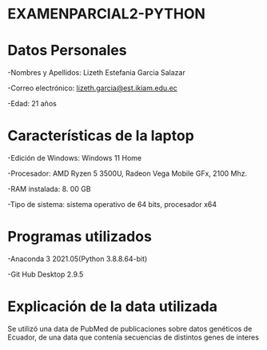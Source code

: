 # EXAMENPARCIAL2-PYTHON

# Datos Personales

-Nombres y Apellidos: Lizeth Estefania Garcia Salazar

-Correo electrónico: lizeth.garcia@est.ikiam.edu.ec

-Edad: 21 años

# Características de la laptop

-Edición de Windows: Windows 11 Home

-Procesador: AMD Ryzen 5 3500U, Radeon Vega Mobile GFx, 2100 Mhz.

-RAM instalada: 8. 00 GB

-Tipo de sistema: sistema operativo de 64 bits, procesador x64

# Programas utilizados

-Anaconda 3 2021.05(Python 3.8.8.64-bit)

-Git Hub Desktop 2.9.5

# Explicación de la data utilizada

Se utilizó una data de PubMed de publicaciones sobre datos genéticos 
de Ecuador, de una data que contenía secuencias de distintos genes de interes
